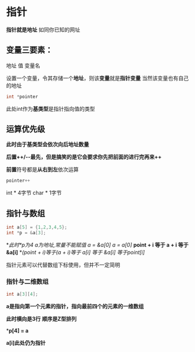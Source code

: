 # 指针
**指针就是地址**
如同你已知的网址

## 变量三要素：

地址 值 变量名

设置一个变量，令其存储一个**地址**，则该**变量**就是**指针变量**
当然该变量也有自己的地址

```c++
int *pointer
```
此处int作为**基类型**是指针指向值的类型


## 运算优先级

**此时由于基类型会依次向后地址数量**

**后置++/--最先，但是搞笑的是它会要求你先把前面的进行完再来++**

**前置**符号都是**从右到左**依次运算

```c++
pointer++
```
int * 4字节
char * 1字节

## 指针与数组

```c++
int a[5] = {1,2,3,4,5};
int *p = &a[3];

```
**此时*p为4
a为地址,常量不能赋值
a = &a[0]
*a = a[0]**
**point + i 等于 a + i 等于 &a[i]**
***(point + i)等于*(a + i)等于 a[i] 等于 *&a[i] 等于point[i]**


指针元素可以代替数组下标使用，但并不一定简明

### 指针与二维数组

```c++
int a[3][4];
```
**a是指向第一个元素的指针，指向最前四个的元素的一维数组**

**此时横向是3行**
**顺序是Z型排列**

***p[4] = a**

**a[i]此处仍为指针**


